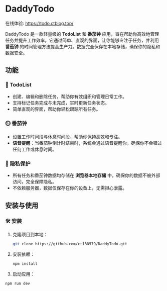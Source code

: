 # DaddyTodo
在线体验: https://todo.ctblog.top/

DaddyTodo 是一款轻量级的 **TodoList** 和 **番茄钟** 应用，旨在帮助你高效地管理任务并提升工作效率。它通过简单、直观的界面，让你能够专注于任务，并利用 **番茄钟** 的时间管理方法提高生产力。数据完全保存在本地存储，确保你的隐私和数据安全。

## 功能

### 📝 **TodoList**  
- 创建、编辑和删除任务，帮助你有效组织和管理日常工作。
- 支持标记任务完成与未完成，实时更新任务状态。
- 简单直观的界面，帮助你轻松跟踪所有任务。

### ⏲️ **番茄钟**  
- 设置工作时间段与休息时间段，帮助你保持高效和专注。
- **语音提醒**：当番茄钟倒计时结束时，系统会通过语音提醒你，确保你不会错过任何工作或休息时间。

### 🔐 **隐私保护**  
- 所有任务和番茄钟数据均存储在 **浏览器本地存储** 中，确保你的数据不被外部访问，完全保障隐私。
- 不依赖服务器，数据仅保存在你的设备上，无需担心泄露。

## 安装与使用

### 🛠️ 安装

1. 克隆项目到本地：

   ```bash
   git clone https://github.com/ct188579/DaddyTodo.git
   
2. 安装依赖：

    ```bash
    npm install
    
3. 启动应用：

  ```bash
  npm run dev
